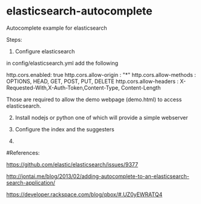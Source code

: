 # elasticsearch-autocomplete
Autocomplete example for elasticsearch

Steps:

1. Configure elasticsearch

in config/elasticsearch.yml add the following

http.cors.enabled: true
http.cors.allow-origin : "*"
http.cors.allow-methods : OPTIONS, HEAD, GET, POST, PUT, DELETE
http.cors.allow-headers : X-Requested-With,X-Auth-Token,Content-Type, Content-Length

Those are required to allow the demo webpage (demo.html) to access elasticsearch.

2. Install nodejs or python one of which will provide a simple webserver

3. Configure the index and the suggesters

4. 


#References:

https://github.com/elastic/elasticsearch/issues/9377

http://jontai.me/blog/2013/02/adding-autocomplete-to-an-elasticsearch-search-application/

https://developer.rackspace.com/blog/qbox/#.UZ0yEWRATQ4
